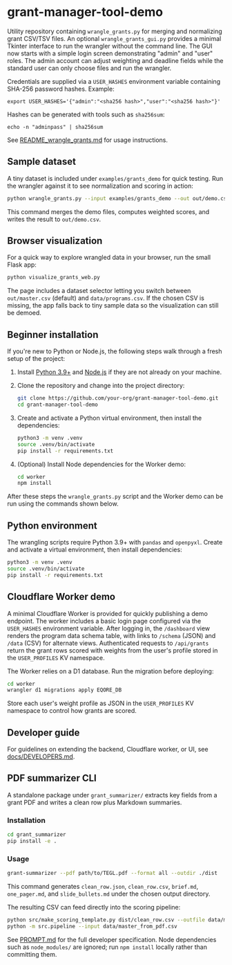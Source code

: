 # grant-manager-tool-demo

Utility repository containing `wrangle_grants.py` for merging and normalizing grant CSV/TSV files.
An optional `wrangle_grants_gui.py` provides a minimal Tkinter interface to run the wrangler without the command line.
The GUI now starts with a simple login screen demonstrating "admin" and
"user" roles. The admin account can adjust weighting and deadline fields
while the standard user can only choose files and run the wrangler.

Credentials are supplied via a `USER_HASHES` environment variable containing
SHA-256 password hashes. Example:

```
export USER_HASHES='{"admin":"<sha256 hash>","user":"<sha256 hash>"}'
```

Hashes can be generated with tools such as `sha256sum`:

```
echo -n "adminpass" | sha256sum
```

See [README_wrangle_grants.md](README_wrangle_grants.md) for usage instructions.

## Sample dataset

A tiny dataset is included under `examples/grants_demo` for quick testing. Run
the wrangler against it to see normalization and scoring in action:

```bash
python wrangle_grants.py --input examples/grants_demo --out out/demo.csv --print-summary
```

This command merges the demo files, computes weighted scores, and writes the
result to `out/demo.csv`.

## Browser visualization

For a quick way to explore wrangled data in your browser, run the small Flask
app:

```bash
python visualize_grants_web.py
```

The page includes a dataset selector letting you switch between
`out/master.csv` (default) and `data/programs.csv`. If the chosen CSV is
missing, the app falls back to tiny sample data so the visualization can still
be demoed.

## Beginner installation

If you're new to Python or Node.js, the following steps walk through a fresh
setup of the project:

1. Install [Python 3.9+](https://www.python.org/downloads/) and
   [Node.js](https://nodejs.org/) if they are not already on your machine.
2. Clone the repository and change into the project directory:

   ```bash
   git clone https://github.com/your-org/grant-manager-tool-demo.git
   cd grant-manager-tool-demo
   ```

3. Create and activate a Python virtual environment, then install the
   dependencies:

   ```bash
   python3 -m venv .venv
   source .venv/bin/activate
   pip install -r requirements.txt
   ```

4. (Optional) Install Node dependencies for the Worker demo:

   ```bash
   cd worker
   npm install
   ```

After these steps the `wrangle_grants.py` script and the Worker demo can be run
using the commands shown below.

## Python environment

The wrangling scripts require Python 3.9+ with `pandas` and `openpyxl`.
Create and activate a virtual environment, then install dependencies:

```bash
python3 -m venv .venv
source .venv/bin/activate
pip install -r requirements.txt
```

## Cloudflare Worker demo

A minimal Cloudflare Worker is provided for quickly publishing a demo endpoint.
The worker includes a basic login page configured via the `USER_HASHES`
environment variable. After logging in, the `/dashboard` view renders the
program data schema table, with links to `/schema` (JSON) and `/data` (CSV)
for alternate views. Authenticated requests to `/api/grants` return the grant
rows scored with weights from the user's profile stored in the `USER_PROFILES`
KV namespace.

The Worker relies on a D1 database. Run the migration before deploying:

```bash
cd worker
wrangler d1 migrations apply EQORE_DB
```

Store each user's weight profile as JSON in the `USER_PROFILES` KV namespace
to control how grants are scored.

## Developer guide

For guidelines on extending the backend, Cloudflare worker, or UI, see
[docs/DEVELOPERS.md](docs/DEVELOPERS.md).

## PDF summarizer CLI

A standalone package under `grant_summarizer/` extracts key fields from a grant PDF and writes a clean row plus Markdown summaries.

### Installation

```bash
cd grant_summarizer
pip install -e .
```

### Usage

```bash
grant-summarizer --pdf path/to/TEGL.pdf --format all --outdir ./dist
```

This command generates `clean_row.json`, `clean_row.csv`, `brief.md`, `one_pager.md`, and `slide_bullets.md` under the chosen output directory.

The resulting CSV can feed directly into the scoring pipeline:

```bash
python src/make_scoring_template.py dist/clean_row.csv --outfile data/master_from_pdf.csv
python -m src.pipeline --input data/master_from_pdf.csv
```

See [PROMPT.md](PROMPT.md) for the full developer specification. Node dependencies such as `node_modules/` are ignored; run `npm install` locally rather than committing them.
